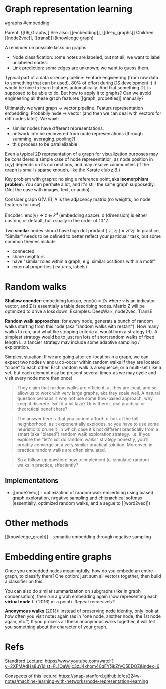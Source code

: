 # Graph representation learning

#graphs #embedding

Parent: [[09_Graphs]]
See also: [[embedding]], [[deep_graphs]]
Children: [[node2vec]], [[transE]] (knowledge graph)


A reminder on possible tasks on graphs:
* Node classification: some notes are labeled, but not all; we want to label unlabeled nodes.
* Link prediction: some edges are unknown; we want to guess them.

Typical part of a data science pipeline: Feature engineering (from raw data to something that can be used). 80% of effort during DS development :) It would be nice to learn features automatically. And that something DL is supposed to be able to do. But how to apply it to graphs? Can we avoid engineering all these graph features [[graph_properties]] manually?

Ultimately we want graph → vector pipeline. Feature representation embedding. Probabily node → vector (and then we can deal with vectors for diff nodes later). We want:
* similar nodes have different representations.
* network info be recorvered from node representations (through summing, averaging, pooling?)
* this process to be parallelizable

Even a typical 2D representation of a graph for visualization purposes may be considered a simple case of node representation, as node position in (x,y) depends on its connections, and may resolve communities (if the graph is small / sparse enough, like the Karate club z.B.)

Key problem with graphs: no single reference point, aka **isomorphism problem**. You can permute a lot, and it's still the same graph supposedly. (Not the case with images, text, or audio).

Consider graph G(V, E), A is the adjacency matrix (no weights, no node features for now)

Encoder: enc(v) → z ∈ $R^d$ (embedding space). d (dimension) is either custom, or default, but usually in the order of 10^2.

Two **similar** nodes should have high dot product ⟨ zi, zj ⟩ = ziᵀzj. In practice, "Similar" needs to be defined to better reflect your particualr task, but some common themes include:
* connected
* share neightors
* have "similar roles within a graph, e.g. similar positions within a motif"
* external properties (features, labels)

# Random walks

**Shallow encoder**: embedding lookup, enc(v) = Zv where v is an indicator vector, and Z is essentially a 	table describing nodes. Matrix Z will be optimized to drive a loss down. Examples: DeepWalk, node2vec, TransE

**Random walk approaches**: for every node, generate a bunch of random walks starting from this node (aka "random walks with restart"). How many walks to run, and what the stopping criteria a, would form a strategy (R). A simplest strategy would be to just run lots of short random walks of fixed length L; a fancier strategy may include some adaptive sampling / exploration.

Simplest situation: If we are going after co-location in a graph, we can expect two nodes v and u co-occur within random walks if they are located "close" to each other. Each random walk is a sequence, or a multi-set (like a set, but each element may be present several times, as we may cycle and visit every node more than once). 

> They claim that random walks are efficient, as they are local, and so allow us to work with very large graphs, aka they scale well. A natural question perhaps is why not use some flow-based approach; why keep it discrete. Isn't it a bit lazy? Or is there a real practical or theoretical benefit here?

> The answer here is that you cannot afford to look at the full neighborhood, as it exponentially explodes, so you have to use some heuristic to prune it, in which case it's not different practically from a smart (aka "biased") random walk exploration strategy. I.e. if you explore the "let's not do random walks" strategy honestly, you'll proably converge on a very similar practical solution. Moreover, in practice random walks are often simulated.

> So a follow-up question: how to implement (or simulate) random walks in practice, effeciently?

## Implementations

* [[node2vec]] - optimization of random walk embedding using biased graph exploration, negative sampling and chierarchical softmax (essentially, optimized random walks, and a segue to [[word2vec]])

# Other methods

[[knowledge_graph]] - semantic embedding through negative sampling

# Embedding entire graphs

Once you embedded nodes meaningfully, how do you embedd an entire graph, to classify them? One option: just sum all vectors together, then build a classifier on this.

You can also do similar summarization on subgraphs (like in graph condensation), then run a graph embedding again (now representing each **virtual node** (Li 2016) as a point). Repeat recursively?

**Anonymous walks** (2018): instead of preserving node identity, only look at how often you visit notes again (as in "one node, another node, the 1st node again, etc.") If you process all these anonymous walks together, it will tell you something about the character of your graph.

# Refs

Standford Lecture:
https://www.youtube.com/watch?v=2XFMAdHa8uY&list=PL1OaWjIc3zJ4xhom40qFY5jkZfyO5EDOZ&index=6

Conspects of this lecture:
https://snap-stanford.github.io/cs224w-notes/machine-learning-with-networks/node-representation-learning